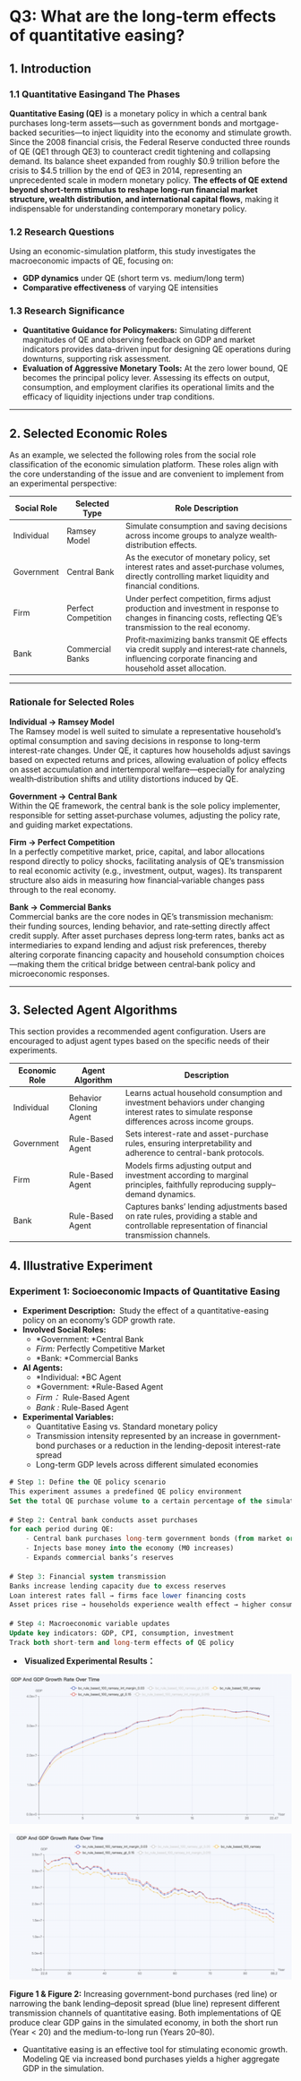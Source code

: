 # Q3: What are the long-term effects of quantitative easing?

## ​1. Introduction

### 1.1 ​Quantitative Easing​ and The Phases

**Quantitative Easing (QE)** is a monetary policy in which a central bank purchases long-term assets—such as government bonds and mortgage-backed securities—to inject liquidity into the economy and stimulate growth. Since the 2008 financial crisis, the Federal Reserve conducted three rounds of QE (QE1 through QE3) to counteract credit tightening and collapsing demand. Its balance sheet expanded from roughly \$0.9 trillion before the crisis to \$4.5 trillion by the end of QE3 in 2014, representing an unprecedented scale in modern monetary policy. **The effects of QE extend beyond short-term stimulus to reshape long-run financial market structure, wealth distribution, and international capital flows**, making it indispensable for understanding contemporary monetary policy.

### 1.2 Research Questions

Using an economic-simulation platform, this study investigates the macroeconomic impacts of QE, focusing on:

* **GDP dynamics** under QE (short term vs. medium/long term)
* **Comparative effectiveness** of varying QE intensities

### 1.3 Research Significance

* **Quantitative Guidance for Policymakers:**  Simulating different magnitudes of QE and observing feedback on GDP and market indicators provides data-driven input for designing QE operations during downturns, supporting risk assessment.
* **Evaluation of Aggressive Monetary Tools:**  At the zero lower bound, QE becomes the principal policy lever. Assessing its effects on output, consumption, and employment clarifies its operational limits and the efficacy of liquidity injections under trap conditions.

---

## ​2.​ Selected Economic Roles

As an example, we selected the following roles from the social role classification of the economic simulation platform. These roles align with the core understanding of the issue and are convenient to implement from an experimental perspective:

| Social Role            | Selected Type                | Role Description                                                                                                                                                |
| ------------------------ | ------------------------------ | ----------------------------------------------------------------------------------------------------------------------------------------------------------------- |
| Individual             | Ramsey Model                 | Simulate consumption and saving decisions across income groups to analyze wealth‐distribution effects.                                                         |
| Government             | Central Bank                 | As the executor of monetary policy, set interest rates and asset‐purchase volumes, directly controlling market liquidity and financial conditions.             |
| Firm                 | Perfect Competition | Under perfect competition, firms adjust production and investment in response to changes in financing costs, reflecting QE’s transmission to the real economy. |
| Bank | Commercial Banks             | Profit‐maximizing banks transmit QE effects via credit supply and interest‐rate channels, influencing corporate financing and household asset allocation.     |

---

### Rationale for Selected Roles

**Individual → Ramsey Model**  
The Ramsey model is well suited to simulate a representative household’s optimal consumption and saving decisions in response to long-term interest-rate changes. Under QE, it captures how households adjust savings based on expected returns and prices, allowing evaluation of policy effects on asset accumulation and intertemporal welfare—especially for analyzing wealth‐distribution shifts and utility distortions induced by QE.

**Government → Central Bank**  
Within the QE framework, the central bank is the sole policy implementer, responsible for setting asset‐purchase volumes, adjusting the policy rate, and guiding market expectations.

**Firm → Perfect Competition**  
In a perfectly competitive market, price, capital, and labor allocations respond directly to policy shocks, facilitating analysis of QE’s transmission to real economic activity (e.g., investment, output, wages). Its transparent structure also aids in measuring how financial‐variable changes pass through to the real economy.

**Bank → Commercial Banks**  
Commercial banks are the core nodes in QE’s transmission mechanism: their funding sources, lending behavior, and rate‐setting directly affect credit supply. After asset purchases depress long‐term rates, banks act as intermediaries to expand lending and adjust risk preferences, thereby altering corporate financing capacity and household consumption choices—making them the critical bridge between central‐bank policy and microeconomic responses.

---

## ​3.​ Selected Agent Algorithms

This section provides a recommended agent configuration. Users are encouraged to adjust agent types based on the specific needs of their experiments.

| Economic Role | Agent Algorithm        | Description                                                  |
| ------------- | ---------------------- | ------------------------------------------------------------ |
| Individual             | Behavior Cloning Agent | Learns actual household consumption and investment behaviors under changing interest rates to simulate response differences across income groups. |
| Government             | Rule-Based Agent       | Sets interest-rate and asset-purchase rules, ensuring interpretability and adherence to central-bank protocols.                                   |
| Firm                 | Rule-Based Agent       | Models firms adjusting output and investment according to marginal principles, faithfully reproducing supply–demand dynamics.                    |
| Bank | Rule-Based Agent       | Captures banks’ lending adjustments based on rate rules, providing a stable and controllable representation of financial transmission channels.  |


## ​4.​ Illustrative Experiment

### Experiment 1: Socioeconomic Impacts of Quantitative Easing

* **Experiment Description: ​**
  Study the effect of a quantitative-easing policy on an economy’s GDP growth rate.
* **Involved Social Roles:**
  * *Government: ​*Central Bank
  * *Firm:* Perfectly Competitive Market
  * *Bank: ​*Commercial Banks
* **AI Agents:**
  * *Individual: ​*BC Agent
  * *Government: ​*Rule-Based Agent
  * *Firm：* Rule-Based Agent
  * *Bank :* Rule-Based Agent
* **Experimental Variables:**
  * Quantitative Easing vs. Standard monetary policy
  * Transmission intensity represented by an increase in government-bond purchases or a reduction in the lending-deposit interest-rate spread
  * Long-term GDP levels across different simulated economies

```SQL
# Step 1: Define the QE policy scenario
This experiment assumes a predefined QE policy environment  
Set the total QE purchase volume to a certain percentage of the simulated economy’s GDP

# Step 2: Central bank conducts asset purchases
for each period during QE:
    - Central bank purchases long-term government bonds (from market or banks)
    - Injects base money into the economy (M0 increases)
    - Expands commercial banks’s reserves

# Step 3: Financial system transmission
Banks increase lending capacity due to excess reserves  
Loan interest rates fall → firms face lower financing costs  
Asset prices rise → households experience wealth effect → higher consumption

# Step 4: Macroeconomic variable updates
Update key indicators: GDP, CPI, consumption, investment  
Track both short-term and long-term effects of QE policy
```

* **​ Visualized Experimental Results：**

![Monetary Q3 P1](../img/Monetary%20Q3%20P1.png)

![Monetary Q3 P2](../img/Monetary%20Q3%20P2.png)

**Figure 1 & Figure 2:** Increasing government-bond purchases (red line) or narrowing the bank lending–deposit spread (blue line) represent different transmission channels of quantitative easing. Both implementations of QE produce clear GDP gains in the simulated economy, in both the short run (Year < 20) and the medium-to-long run (Years 20–80).

* Quantitative easing is an effective tool for stimulating economic growth. Modeling QE via increased bond purchases yields a higher aggregate GDP in the simulation.

